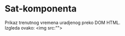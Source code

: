 # Sat-komponenta

Prikaz trenutnog vremena uradjenog preko DOM HTML.<br>
Izgleda ovako:
<img src:"">
